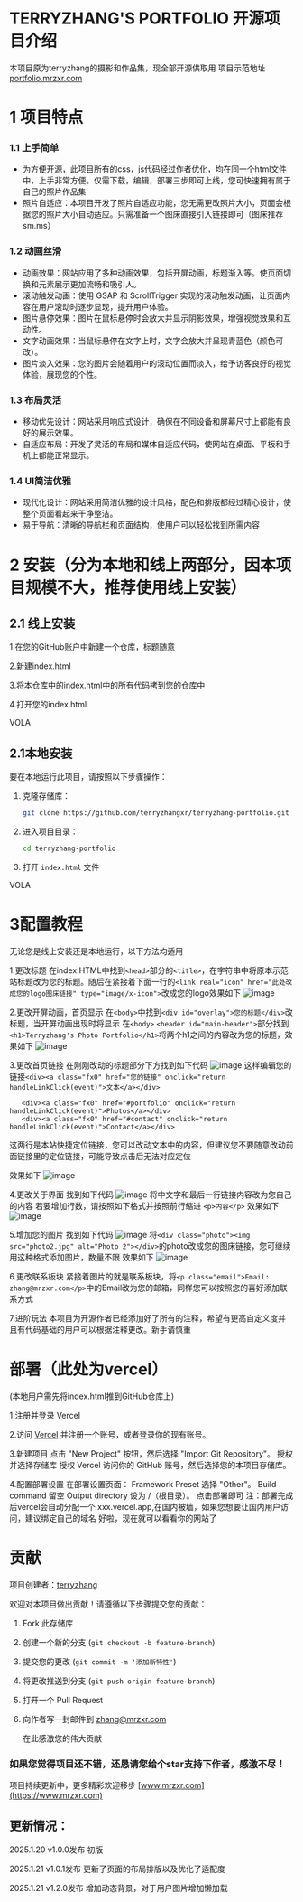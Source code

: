 # TERRYZHANG'S PORTFOLIO 开源项目介绍
本项目原为terryzhang的摄影和作品集，现全部开源供取用
项目示范地址 [portfolio.mrzxr.com](https://portfolio.mrzxr.com)


# 1 项目特点
### 1.1 上手简单
   - 为方便开源，此项目所有的css，js代码经过作者优化，均在同一个html文件中，上手非常方便。仅需下载，编辑，部署三步即可上线，您可快速拥有属于自己的照片作品集
   - 照片自适应：本项目开发了照片自适应功能，您无需更改照片大小，页面会根据您的照片大小自动适应。只需准备一个图床直接引入链接即可（图床推荐sm.ms）
### 1.2 动画丝滑
   - 动画效果：网站应用了多种动画效果，包括开屏动画，标题渐入等。使页面切换和元素展示更加流畅和吸引人。
   - 滚动触发动画：使用 GSAP 和 ScrollTrigger 实现的滚动触发动画，让页面内容在用户滚动时逐步显现，提升用户体验。
   - 图片悬停效果：图片在鼠标悬停时会放大并显示阴影效果，增强视觉效果和互动性。
   - 文字动画效果：当鼠标悬停在文字上时，文字会放大并呈现青蓝色（颜色可改）。
   - 图片淡入效果：您的图片会随着用户的滚动位置而淡入，给予访客良好的视觉体验，展现您的个性。
### 1.3 布局灵活
   - 移动优先设计：网站采用响应式设计，确保在不同设备和屏幕尺寸上都能有良好的展示效果。
   - 自适应布局：开发了灵活的布局和媒体自适应代码，使网站在桌面、平板和手机上都能正常显示。
### 1.4 UI简洁优雅
   - 现代化设计：网站采用简洁优雅的设计风格，配色和排版都经过精心设计，使整个页面看起来干净整洁。
   - 易于导航：清晰的导航栏和页面结构，使用户可以轻松找到所需内容

# 2 安装（分为本地和线上两部分，因本项目规模不大，推荐使用线上安装）
## 2.1 线上安装

1.在您的GitHub账户中新建一个仓库，标题随意

2.新建index.html

3.将本仓库中的index.html中的所有代码拷到您的仓库中

4.打开您的index.html

VOLA

## 2.1本地安装
要在本地运行此项目，请按照以下步骤操作：
1. 克隆存储库：

    ```bash
    git clone https://github.com/terryzhangxr/terryzhang-portfolio.git
    ```

2. 进入项目目录：

    ```bash
    cd terryzhang-portfolio
    ```

3. 打开 `index.html` 文件

VOLA

# 3配置教程 
无论您是线上安装还是本地运行，以下方法均适用

1.更改标题
  在index.HTML中找到```<head>```部分的```<title>```，在字符串中将原本示范站标题改为您的标题。随后在紧接着下面一行的```<link real="icon" href="此处改成您的logo图床链接" type="image/x-icon">```改成您的logo效果如下
  ![image](https://github.com/user-attachments/assets/2ac1f6a5-5d0b-4943-903a-d831d5268c30)


  
2.更改开屏动画，首页显示
  在```<body>```中找到```<div id="overlay">您的标题</div>```改标题，当开屏动画出现时将显示
  在```<body>``` ```<header id="main-header">```部分找到```<h1>Terryzhang's Photo Portfolio</h1>```将两个h1之间的内容改为您的标题，效果如下
  ![image](https://github.com/user-attachments/assets/3ff83abb-0824-482c-9fc0-a13d1785413d)




3.更改首页链接
  在刚刚改动的标题部分下方找到如下代码
  ![image](https://github.com/user-attachments/assets/99d64acf-2c80-4672-8680-a99f0848546e)
  这样编辑您的链接```<div><a class="fx0" href="您的链接" onclick="return handleLinkClick(event)">文本</a></div>```
   ```
      <div><a class="fx0" href="#portfolio" onclick="return handleLinkClick(event)">Photos</a></div>
      <div><a class="fx0" href="#contact" onclick="return handleLinkClick(event)">Contact</a></div>
   ```
  这两行是本站快捷定位链接，您可以改动文本中的内容，但建议您不要随意改动前面链接里的定位链接，可能导致点击后无法对应定位
  
  效果如下
   ![image](https://github.com/user-attachments/assets/19d1f9c4-7cf4-4203-b82a-70b4c7539977)



  
 4.更改关于界面
   找到如下代码
   ![image](https://github.com/user-attachments/assets/c1eacae2-1635-49f3-8782-f855b424d6e7)
   将中文字和最后一行链接内容改为您自己的内容
   若要增加行数，请按照如下格式并按照前行缩进
   ```<p>内容</p>```
   效果如下
   ![image](https://github.com/user-attachments/assets/73bccbcd-fd20-4e05-9e65-67477c0bce76)



  5.增加您的图片
    找到如下代码
    ![image](https://github.com/user-attachments/assets/430c60cf-41f2-4e16-ac18-8ea1fb252043)
    将```<div class="photo"><img src="photo2.jpg" alt="Photo 2"></div>```的photo改成您的图床链接，您可继续用这种格式添加图片，数量不限
    效果如下
    ![image](https://github.com/user-attachments/assets/ebe37e96-0b2c-4f51-8df8-2e48332494fa)




  6.更改联系板块
    紧接着图片的就是联系板块，将```<p class="email">Email: zhang@mrzxr.com</p>```中的Email改为您的邮箱，同样您可以按照您的喜好添加联系方式




  7.进阶玩法
    本项目为开源作者已经添加好了所有的注释，希望有更高自定义度并且有代码基础的用户可以根据注释更改。新手请慎重




# 部署（此处为vercel）

   (本地用户需先将index.html推到GitHub仓库上)
   
   1.注册并登录 Vercel
   
   2.访问 [Vercel](https://vercel.com) 并注册一个账号，或者登录你的现有账号。

   3.新建项目
     点击 "New Project" 按钮，然后选择 "Import Git Repository"。
     授权并选择存储库
     授权 Vercel 访问你的 GitHub 账号，然后选择您的本项目存储库。


   4.配置部署设置
     在部署设置页面：
      Framework Preset 选择 "Other"。
      Build command 留空
      Output directory 设为 /（根目录）。
     点击部署即可
     注：部署完成后vercel会自动分配一个 xxx.vercel.app,在国内被墙，如果您想要让国内用户访问，建议绑定自己的域名
     好啦，现在就可以看看你的网站了

# 贡献
   项目创建者：[terryzhang](https://github.com/terryzhangxr)
   
   欢迎对本项目做出贡献！请遵循以下步骤提交您的贡献：
   1. Fork 此存储库
      
   2. 创建一个新的分支 (`git checkout -b feature-branch`)
 
   3. 提交您的更改 (`git commit -m '添加新特性'`)
    
   4. 将更改推送到分支 (`git push origin feature-branch`)
    
   5. 打开一个 Pull Request
    
   6. 向作者写一封邮件到 [zhang@mrzxr.com](mailto:zhang@mrzxr.com)

      在此感激您的伟大贡献
      
   ### 如果您觉得项目还不错，还恳请您给个star支持下作者，感激不尽！
   
项目持续更新中，更多精彩欢迎移步 [www.mrzxr.com](https://www.mrzxr.com)



## 更新情况：
   2025.1.20 v1.0.0发布  初版
   
   2025.1.21 v1.0.1发布  更新了页面的布局排版以及优化了适配度

   2025.1.21 v1.2.0发布  增加动态背景，对于用户图片增加懒加载     


  



  
  
